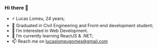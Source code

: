 ### Hi there 👋

- ⚡ Lucas Lomeu, 24 years;
- 🔭 Graduated in Civil Engineering and Front-end development student;
- 👀 I’m interested in Web Development.
- 🌱 I’m currently learning ReactJS & .NET;
- 📫 Reach me on lucaslomeugomes@gmail.com
